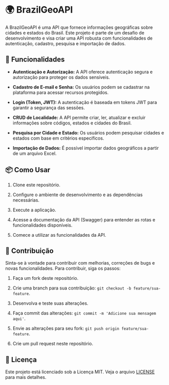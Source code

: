 # 🌍 BrazilGeoAPI

A BrazilGeoAPI é uma API que fornece informações geográficas sobre cidades e estados do Brasil. Este projeto é parte de um desafio de desenvolvimento e visa criar uma API robusta com funcionalidades de autenticação, cadastro, pesquisa e importação de dados.

## 🚀 Funcionalidades

- **Autenticação e Autorização:** A API oferece autenticação segura e autorização para proteger os dados sensíveis.

- **Cadastro de E-mail e Senha:** Os usuários podem se cadastrar na plataforma para acessar recursos protegidos.

- **Login (Token, JWT):** A autenticação é baseada em tokens JWT para garantir a segurança das sessões.

- **CRUD de Localidade:** A API permite criar, ler, atualizar e excluir informações sobre códigos, estados e cidades do Brasil.

- **Pesquisa por Cidade e Estado:** Os usuários podem pesquisar cidades e estados com base em critérios específicos.

- **Importação de Dados:** É possível importar dados geográficos a partir de um arquivo Excel.

## 📦 Como Usar

1. Clone este repositório.

2. Configure o ambiente de desenvolvimento e as dependências necessárias.

3. Execute a aplicação.

4. Acesse a documentação da API (Swagger) para entender as rotas e funcionalidades disponíveis.

5. Comece a utilizar as funcionalidades da API.

## 🤝 Contribuição

Sinta-se à vontade para contribuir com melhorias, correções de bugs e novas funcionalidades. Para contribuir, siga os passos:

1. Faça um fork deste repositório.

2. Crie uma branch para sua contribuição: `git checkout -b feature/sua-feature`.

3. Desenvolva e teste suas alterações.

4. Faça commit das alterações: `git commit -m 'Adicione sua mensagem aqui'`.

5. Envie as alterações para seu fork: `git push origin feature/sua-feature`.

6. Crie um pull request neste repositório.

## 📄 Licença

Este projeto está licenciado sob a Licença MIT. Veja o arquivo [LICENSE](LICENSE) para mais detalhes.
